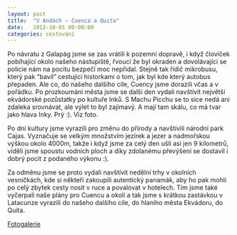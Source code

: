 ```yaml
---
layout: post
title:  "V Andách – Cuenca a Quito"
date:   2012-10-01 00:00:00
categories: cestování
---
```


Po návratu z Galapág jsme se zas vrátili k pozemní dopravě, i když človíček pobíhající okolo našeho nástupiště, řvoucí že byl okraden a dovolávající se policie nám na pocitu bezpečí moc nepřidal. Stejně tak řidič mikrobusu, který pak “bavil” cestující  historkami o tom, jak byl kde který autobus přepaden. Ale co, do našeho dalšího cíle, Cuency jsme dorazili včas a v pořádku. Po prozkoumání města jsme se další den vydali navštívit největší ekvádorské pozůstatky po kultuře Inků. S Machu Picchu se to sice nedá ani zdaleka srovnávat, ale výlet to byl zajímavý. A mají tam skálu, co má tvar jako hlava Inky. Prý :). Viz foto.

Po dni kultury jsme vyrazili pro změnu do přírody a navštívili národní park Cajas. Vyznačuje se velkým množstvím jezírek a jezer a nadmořskou výškou okolo 4000m, takže i když jsme za celý den ušli asi jen 9 kilometrů, viděli jsme spoustu vodních ploch a díky zdolanému převýšení se dostavil i dobrý pocit z podaného výkonu :).

Za odměnu jsme se proto vydali navštívit nedělní trhy v okolních vesničkách, kde si někteří zakoupili autentický panamák, aby ho pak mohli po celý zbytek cesty nosit v ruce a povalovat v hotelech. Tím jsme také vyčerpali naše plány pro Cuencu a okolí a tak jsme s krátkou zastávkou v Latacunze vyrazili do našeho dalšího cíle, do hlaniho města Ekvádoru, do Quita.

[Fotogalerie]

[Fotogalerie]: https://github.com/mojombo/jekyll
